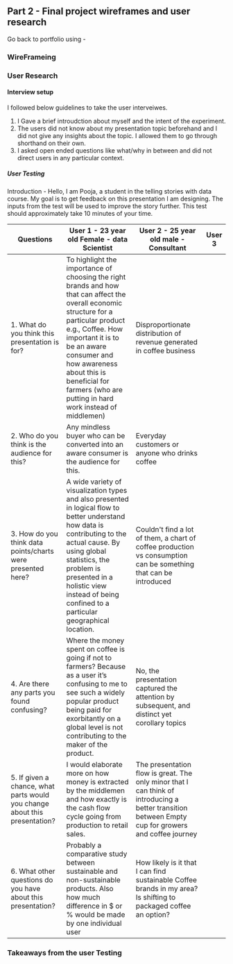 ## Part 2 - Final project wireframes and user research

Go back to portfolio using - 

### WireFrameing



### User Research

#### Interview setup 
I followed below guidelines to take the user interveiwes. 

1. I Gave a brief introudction about myself and the intent of the experiment. 
2. The users did not know about my presentation topic beforehand and I did not give any insights about the topic. I allowed them to go through shorthand on their own.
3. I asked open ended questions like what/why in between and did not direct users in any particular context.

##### User Testing 

Introduction -
Hello, I am Pooja, a student in the telling stories with data course.  My goal is to get feedback on this presentation I am designing. 
The inputs from the test will be used to improve the story further. This test should approximately take 10 minutes of your time.

<table>
   <thead>
      <tr>
         <th> Questions </th>
         <th> User 1 - 23 year old Female - data Scientist  </th>
         <th> User 2 - 25 year old male - Consultant </th>
        <th>  User 3 </th>
      </tr>
   </thead>
   <tbody>
      <tr>
         <td>1. What do you think this presentation is for? </td>
         <td>To highlight the importance of choosing the right brands and how that can affect the overall economic structure for a particular product e.g., Coffee. How important it is to be an aware consumer and how awareness about this is beneficial for farmers (who are putting in hard work instead of middlemen)</td>
         <td>Disproportionate distribution of revenue generated in coffee business</td>
         <td></td>
      </tr>
      <tr>
         <td>2. Who do you think is the audience for this?</td>
         <td>Any mindless buyer who can be converted into an aware consumer is the audience for this.</td>
         <td>Everyday customers or anyone who drinks coffee</td>
         <td></td>
      </tr>
      <tr>
         <td>3. How do you think data points/charts were presented here?</td>
         <td>A wide variety of visualization types and also presented in logical flow to better understand how data is contributing to the actual cause. By using global statistics, the problem is presented in a holistic view instead of being confined to a particular geographical location.</td>
         <td>Couldn't find a lot of them, a chart of coffee production vs consumption can be something that can be introduced</td>
         <td></td>
      </tr>
      <tr>
         <td>4. Are there any parts you found confusing?</td>
         <td>Where the money spent on coffee is going if not to farmers? Because as a user it’s confusing to me to see such a widely popular product being paid for exorbitantly on a global level is not contributing to the maker of the product.</td>
         <td> No, the presentation captured the attention by subsequent, and distinct yet corollary topics</td>
         <td></td>
      </tr>
      <tr>
         <td>5. If given a chance, what parts would you change about this presentation?</td>
         <td>I would elaborate more on how money is extracted by the middlemen and how exactly is the cash flow cycle going from production to retail sales.</td>
         <td>The presentation flow is great. The only minor that I can think of introducing a better transition between Empty cup for growers and coffee journey</td>
         <td></td>
      </tr>
      <tr>
         <td>6. What other questions do you have about this presentation?</td>
         <td>Probably a comparative study between sustainable and non-sustainable products. Also how much difference in $ or % would be made by one individual user </td>
         <td>How likely is it that I can find sustainable Coffee brands in my area?Is shifting to packaged coffee an option?</td>
         <td></td>
      </tr>
      
   </tbody>
</table>



### Takeaways from the user Testing
